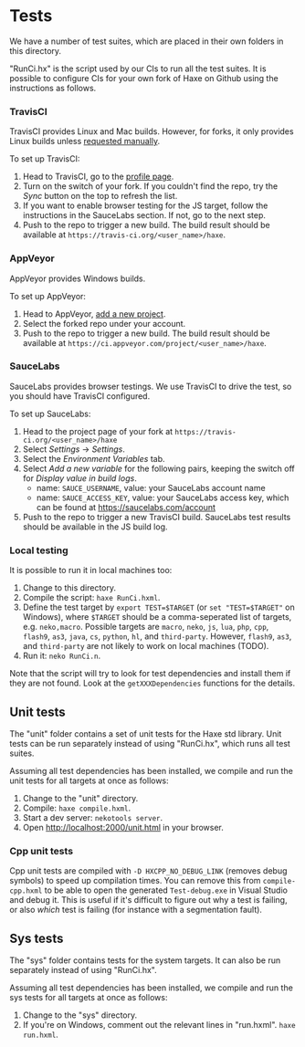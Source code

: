 # Tests

We have a number of test suites, which are placed in their own folders in this directory.

"RunCi.hx" is the script used by our CIs to run all the test suites. It is possible to configure CIs for your own fork of Haxe on Github using the instructions as follows.

### TravisCI

TravisCI provides Linux and Mac builds. However, for forks, it only provides Linux builds unless [requested manually](http://docs.travis-ci.com/user/multi-os/).

To set up TravisCI:

 1. Head to TravisCI, go to the [profile page](https://travis-ci.org/profile).
 2. Turn on the switch of your fork. If you couldn't find the repo, try the *Sync* button on the top to refresh the list.
 3. If you want to enable browser testing for the JS target, follow the instructions in the SauceLabs section. If not, go to the next step.
 4. Push to the repo to trigger a new build. The build result should be available at `https://travis-ci.org/<user_name>/haxe`.

### AppVeyor

AppVeyor provides Windows builds.

To set up AppVeyor:

 1. Head to AppVeyor, [add a new project](https://ci.appveyor.com/projects/new).
 2. Select the forked repo under your account.
 3. Push to the repo to trigger a new build. The build result should be available at `https://ci.appveyor.com/project/<user_name>/haxe`.

### SauceLabs

SauceLabs provides browser testings. We use TravisCI to drive the test, so you should have TravisCI configured.

To set up SauceLabs:

 1. Head to the project page of your fork at `https://travis-ci.org/<user_name>/haxe`
 2. Select *Settings* -> *Settings*.
 3. Select the *Environment Variables* tab.
 4. Select *Add a new variable* for the following pairs, keeping the switch off for *Display value in build logs*.
    * name: `SAUCE_USERNAME`, value: your SauceLabs account name
    * name: `SAUCE_ACCESS_KEY`, value: your SauceLabs access key, which can be found at https://saucelabs.com/account
 5. Push to the repo to trigger a new TravisCI build. SauceLabs test results should be available in the JS build log.

### Local testing

It is possible to run it in local machines too:

 1. Change to this directory.
 2. Compile the script: `haxe RunCi.hxml`.
 3. Define the test target by `export TEST=$TARGET` (or `set "TEST=$TARGET"` on Windows), where `$TARGET` should be a comma-seperated list of targets, e.g. `neko,macro`. Possible targets are `macro`, `neko`, `js`, `lua`, `php`, `cpp`, `flash9`, `as3`, `java`, `cs`, `python`, `hl`, and `third-party`. However, `flash9`, `as3`, and `third-party` are not likely to work on local machines (TODO).
 4. Run it: `neko RunCi.n`.

Note that the script will try to look for test dependencies and install them if they are not found. Look at the `getXXXDependencies` functions for the details.

## Unit tests

The "unit" folder contains a set of unit tests for the Haxe std library. Unit tests can be run separately instead of using "RunCi.hx", which runs all test suites.

Assuming all test dependencies has been installed, we compile and run the unit tests for all targets at once as follows:

 1. Change to the "unit" directory.
 2. Compile: `haxe compile.hxml`.
 3. Start a dev server: `nekotools server`.
 4. Open [http://localhost:2000/unit.html](http://localhost:2000/unit.html) in your browser.

### Cpp unit tests

Cpp unit tests are compiled with `-D HXCPP_NO_DEBUG_LINK` (removes debug symbols) to speed up compilation times. You can remove this from `compile-cpp.hxml` to be able to open the generated `Test-debug.exe` in Visual Studio and debug it. This is useful if it's difficult to figure out why a test is failing, or also _which_ test is failing (for instance with a segmentation fault).

## Sys tests

The "sys" folder contains tests for the system targets. It can also be run separately instead of using "RunCi.hx".

Assuming all test dependencies has been installed, we compile and run the sys tests for all targets at once as follows:

 1. Change to the "sys" directory.
 2. If you're on Windows, comment out the relevant lines in "run.hxml". `haxe run.hxml`.
